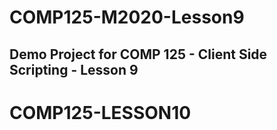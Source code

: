# COMP125-M2020-Lesson9

## Demo Project for COMP 125 - Client Side Scripting - Lesson 9
# COMP125-LESSON10

